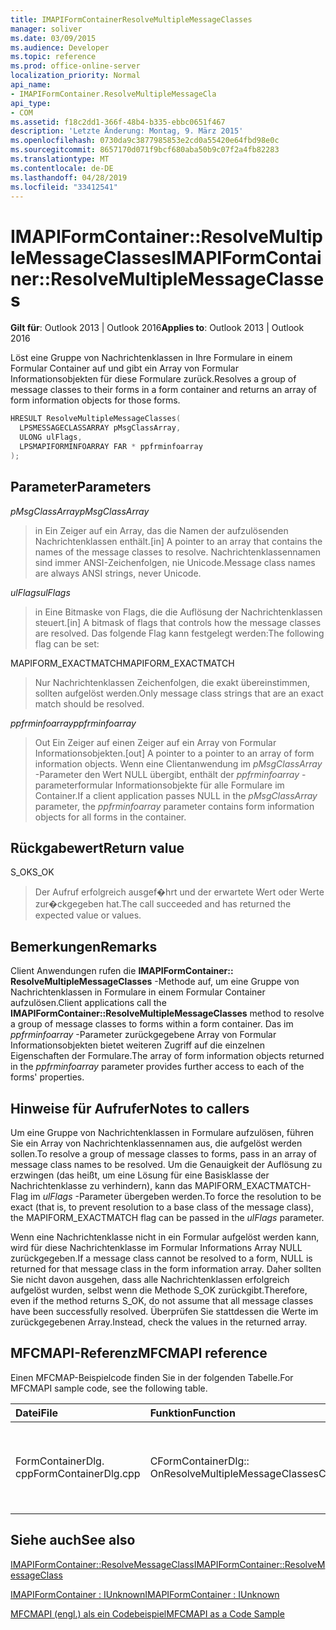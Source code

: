 ```yaml
---
title: IMAPIFormContainerResolveMultipleMessageClasses
manager: soliver
ms.date: 03/09/2015
ms.audience: Developer
ms.topic: reference
ms.prod: office-online-server
localization_priority: Normal
api_name:
- IMAPIFormContainer.ResolveMultipleMessageCla
api_type:
- COM
ms.assetid: f18c2dd1-366f-48b4-b335-ebbc0651f467
description: 'Letzte Änderung: Montag, 9. März 2015'
ms.openlocfilehash: 0730da9c3877985853e2cd0a55420e64fbd98e0c
ms.sourcegitcommit: 8657170d071f9bcf680aba50b9c07f2a4fb82283
ms.translationtype: MT
ms.contentlocale: de-DE
ms.lasthandoff: 04/28/2019
ms.locfileid: "33412541"
---
```

# <a name="imapiformcontainerresolvemultiplemessageclasses"></a><span data-ttu-id="3e9a6-103">IMAPIFormContainer::ResolveMultipleMessageClasses</span><span class="sxs-lookup"><span data-stu-id="3e9a6-103">IMAPIFormContainer::ResolveMultipleMessageClasses</span></span>

  
  
<span data-ttu-id="3e9a6-104">**Gilt für**: Outlook 2013 | Outlook 2016</span><span class="sxs-lookup"><span data-stu-id="3e9a6-104">**Applies to**: Outlook 2013 | Outlook 2016</span></span> 
  
<span data-ttu-id="3e9a6-105">Löst eine Gruppe von Nachrichtenklassen in Ihre Formulare in einem Formular Container auf und gibt ein Array von Formular Informationsobjekten für diese Formulare zurück.</span><span class="sxs-lookup"><span data-stu-id="3e9a6-105">Resolves a group of message classes to their forms in a form container and returns an array of form information objects for those forms.</span></span>
  
```cpp
HRESULT ResolveMultipleMessageClasses(
  LPSMESSAGECLASSARRAY pMsgClassArray,
  ULONG ulFlags,
  LPSMAPIFORMINFOARRAY FAR * ppfrminfoarray
);
```

## <a name="parameters"></a><span data-ttu-id="3e9a6-106">Parameter</span><span class="sxs-lookup"><span data-stu-id="3e9a6-106">Parameters</span></span>

 <span data-ttu-id="3e9a6-107">_pMsgClassArray_</span><span class="sxs-lookup"><span data-stu-id="3e9a6-107">_pMsgClassArray_</span></span>
  
> <span data-ttu-id="3e9a6-108">in Ein Zeiger auf ein Array, das die Namen der aufzulösenden Nachrichtenklassen enthält.</span><span class="sxs-lookup"><span data-stu-id="3e9a6-108">[in] A pointer to an array that contains the names of the message classes to resolve.</span></span> <span data-ttu-id="3e9a6-109">Nachrichtenklassennamen sind immer ANSI-Zeichenfolgen, nie Unicode.</span><span class="sxs-lookup"><span data-stu-id="3e9a6-109">Message class names are always ANSI strings, never Unicode.</span></span>
    
 <span data-ttu-id="3e9a6-110">_ulFlags_</span><span class="sxs-lookup"><span data-stu-id="3e9a6-110">_ulFlags_</span></span>
  
> <span data-ttu-id="3e9a6-111">in Eine Bitmaske von Flags, die die Auflösung der Nachrichtenklassen steuert.</span><span class="sxs-lookup"><span data-stu-id="3e9a6-111">[in] A bitmask of flags that controls how the message classes are resolved.</span></span> <span data-ttu-id="3e9a6-112">Das folgende Flag kann festgelegt werden:</span><span class="sxs-lookup"><span data-stu-id="3e9a6-112">The following flag can be set:</span></span>
    
<span data-ttu-id="3e9a6-113">MAPIFORM_EXACTMATCH</span><span class="sxs-lookup"><span data-stu-id="3e9a6-113">MAPIFORM_EXACTMATCH</span></span> 
  
> <span data-ttu-id="3e9a6-114">Nur Nachrichtenklassen Zeichenfolgen, die exakt übereinstimmen, sollten aufgelöst werden.</span><span class="sxs-lookup"><span data-stu-id="3e9a6-114">Only message class strings that are an exact match should be resolved.</span></span>
    
 <span data-ttu-id="3e9a6-115">_ppfrminfoarray_</span><span class="sxs-lookup"><span data-stu-id="3e9a6-115">_ppfrminfoarray_</span></span>
  
> <span data-ttu-id="3e9a6-116">Out Ein Zeiger auf einen Zeiger auf ein Array von Formular Informationsobjekten.</span><span class="sxs-lookup"><span data-stu-id="3e9a6-116">[out] A pointer to a pointer to an array of form information objects.</span></span> <span data-ttu-id="3e9a6-117">Wenn eine Clientanwendung im _pMsgClassArray_ -Parameter den Wert NULL übergibt, enthält der _ppfrminfoarray_ -parameterformular Informationsobjekte für alle Formulare im Container.</span><span class="sxs-lookup"><span data-stu-id="3e9a6-117">If a client application passes NULL in the  _pMsgClassArray_ parameter, the  _ppfrminfoarray_ parameter contains form information objects for all forms in the container.</span></span> 
    
## <a name="return-value"></a><span data-ttu-id="3e9a6-118">Rückgabewert</span><span class="sxs-lookup"><span data-stu-id="3e9a6-118">Return value</span></span>

<span data-ttu-id="3e9a6-119">S_OK</span><span class="sxs-lookup"><span data-stu-id="3e9a6-119">S_OK</span></span> 
  
> <span data-ttu-id="3e9a6-120">Der Aufruf erfolgreich ausgef�hrt und der erwartete Wert oder Werte zur�ckgegeben hat.</span><span class="sxs-lookup"><span data-stu-id="3e9a6-120">The call succeeded and has returned the expected value or values.</span></span>
    
## <a name="remarks"></a><span data-ttu-id="3e9a6-121">Bemerkungen</span><span class="sxs-lookup"><span data-stu-id="3e9a6-121">Remarks</span></span>

<span data-ttu-id="3e9a6-122">Client Anwendungen rufen die **IMAPIFormContainer:: ResolveMultipleMessageClasses** -Methode auf, um eine Gruppe von Nachrichtenklassen in Formulare in einem Formular Container aufzulösen.</span><span class="sxs-lookup"><span data-stu-id="3e9a6-122">Client applications call the **IMAPIFormContainer::ResolveMultipleMessageClasses** method to resolve a group of message classes to forms within a form container.</span></span> <span data-ttu-id="3e9a6-123">Das im _ppfrminfoarray_ -Parameter zurückgegebene Array von Formular Informationsobjekten bietet weiteren Zugriff auf die einzelnen Eigenschaften der Formulare.</span><span class="sxs-lookup"><span data-stu-id="3e9a6-123">The array of form information objects returned in the  _ppfrminfoarray_ parameter provides further access to each of the forms' properties.</span></span> 
  
## <a name="notes-to-callers"></a><span data-ttu-id="3e9a6-124">Hinweise für Aufrufer</span><span class="sxs-lookup"><span data-stu-id="3e9a6-124">Notes to callers</span></span>

<span data-ttu-id="3e9a6-125">Um eine Gruppe von Nachrichtenklassen in Formulare aufzulösen, führen Sie ein Array von Nachrichtenklassennamen aus, die aufgelöst werden sollen.</span><span class="sxs-lookup"><span data-stu-id="3e9a6-125">To resolve a group of message classes to forms, pass in an array of message class names to be resolved.</span></span> <span data-ttu-id="3e9a6-126">Um die Genauigkeit der Auflösung zu erzwingen (das heißt, um eine Lösung für eine Basisklasse der Nachrichtenklasse zu verhindern), kann das MAPIFORM_EXACTMATCH-Flag im _ulFlags_ -Parameter übergeben werden.</span><span class="sxs-lookup"><span data-stu-id="3e9a6-126">To force the resolution to be exact (that is, to prevent resolution to a base class of the message class), the MAPIFORM_EXACTMATCH flag can be passed in the  _ulFlags_ parameter.</span></span> 
  
<span data-ttu-id="3e9a6-127">Wenn eine Nachrichtenklasse nicht in ein Formular aufgelöst werden kann, wird für diese Nachrichtenklasse im Formular Informations Array NULL zurückgegeben.</span><span class="sxs-lookup"><span data-stu-id="3e9a6-127">If a message class cannot be resolved to a form, NULL is returned for that message class in the form information array.</span></span> <span data-ttu-id="3e9a6-128">Daher sollten Sie nicht davon ausgehen, dass alle Nachrichtenklassen erfolgreich aufgelöst wurden, selbst wenn die Methode S_OK zurückgibt.</span><span class="sxs-lookup"><span data-stu-id="3e9a6-128">Therefore, even if the method returns S_OK, do not assume that all message classes have been successfully resolved.</span></span> <span data-ttu-id="3e9a6-129">Überprüfen Sie stattdessen die Werte im zurückgegebenen Array.</span><span class="sxs-lookup"><span data-stu-id="3e9a6-129">Instead, check the values in the returned array.</span></span>
  
## <a name="mfcmapi-reference"></a><span data-ttu-id="3e9a6-130">MFCMAPI-Referenz</span><span class="sxs-lookup"><span data-stu-id="3e9a6-130">MFCMAPI reference</span></span>

<span data-ttu-id="3e9a6-131">Einen MFCMAP-Beispielcode finden Sie in der folgenden Tabelle.</span><span class="sxs-lookup"><span data-stu-id="3e9a6-131">For MFCMAPI sample code, see the following table.</span></span>
  
|<span data-ttu-id="3e9a6-132">**Datei**</span><span class="sxs-lookup"><span data-stu-id="3e9a6-132">**File**</span></span>|<span data-ttu-id="3e9a6-133">**Funktion**</span><span class="sxs-lookup"><span data-stu-id="3e9a6-133">**Function**</span></span>|<span data-ttu-id="3e9a6-134">**Comment**</span><span class="sxs-lookup"><span data-stu-id="3e9a6-134">**Comment**</span></span>|
|:-----|:-----|:-----|
|<span data-ttu-id="3e9a6-135">FormContainerDlg. cpp</span><span class="sxs-lookup"><span data-stu-id="3e9a6-135">FormContainerDlg.cpp</span></span>  <br/> |<span data-ttu-id="3e9a6-136">CFormContainerDlg:: OnResolveMultipleMessageClasses</span><span class="sxs-lookup"><span data-stu-id="3e9a6-136">CFormContainerDlg::OnResolveMultipleMessageClasses</span></span>  <br/> |<span data-ttu-id="3e9a6-137">MFCMAPI verwendet die **IMAPIFormContainer:: ResolveMultipleMessageClasses** -Methode, um ein Formular zu suchen, das einer Gruppe von Nachrichtenklassen zugeordnet ist.</span><span class="sxs-lookup"><span data-stu-id="3e9a6-137">MFCMAPI uses the **IMAPIFormContainer::ResolveMultipleMessageClasses** method to locate a form that is associated with a set of message classes.</span></span>  <br/> |
   
## <a name="see-also"></a><span data-ttu-id="3e9a6-138">Siehe auch</span><span class="sxs-lookup"><span data-stu-id="3e9a6-138">See also</span></span>



[<span data-ttu-id="3e9a6-139">IMAPIFormContainer::ResolveMessageClass</span><span class="sxs-lookup"><span data-stu-id="3e9a6-139">IMAPIFormContainer::ResolveMessageClass</span></span>](imapiformcontainer-resolvemessageclass.md)
  
[<span data-ttu-id="3e9a6-140">IMAPIFormContainer : IUnknown</span><span class="sxs-lookup"><span data-stu-id="3e9a6-140">IMAPIFormContainer : IUnknown</span></span>](imapiformcontaineriunknown.md)


[<span data-ttu-id="3e9a6-141">MFCMAPI (engl.) als ein Codebeispiel</span><span class="sxs-lookup"><span data-stu-id="3e9a6-141">MFCMAPI as a Code Sample</span></span>](mfcmapi-as-a-code-sample.md)

